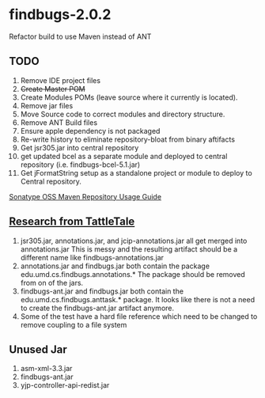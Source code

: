 findbugs-2.0.2
==============

Refactor build to use Maven instead of ANT


TODO
----

1. Remove IDE project files
1. <del>Create Master POM</del>
1. Create Modules POMs (leave source where it currently is located).
1. Remove jar files
1. Move Source code to correct modules and directory structure.
1. Remove ANT Build files
1. Ensure apple dependency is not packaged
1. Re-write history to eliminate repository-bloat from binary aftifacts
1. Get jsr305.jar into central repository
1. get updated bcel as a separate module and deployed to central repository (i.e. findbugs-bcel-5.1.jar)
1. Get jFormatString setup as a standalone project or module to deploy to Central repository.

 

[Sonatype OSS Maven Repository Usage Guide](https://docs.sonatype.org/display/Repository/Sonatype+OSS+Maven+Repository+Usage+Guide)

[Research from TattleTale](http://gleclaire.github.com/findbugs-2.0.2/tattletale-findbugs/index.html)
------------------------

1. jsr305.jar, annotations.jar, and jcip-annotations.jar all get merged into annotations.jar
This is messy and the resulting artifact should be a different name like findbugs-annotations.jar
1. annotations.jar and findbugs.jar both contain the package  edu.umd.cs.findbugs.annotations.*  The package should be removed from on of the jars.
1. findbugs-ant.jar and findbugs.jar both contain the edu.umd.cs.findbugs.anttask.* package. It looks like there is not a need to create the findbugs-ant.jar artifact anymore.
1. Some of the test have a hard file reference which need to be changed to remove coupling to a file system

Unused Jar
-----------
1. asm-xml-3.3.jar
1. findbugs-ant.jar
1. yjp-controller-api-redist.jar



